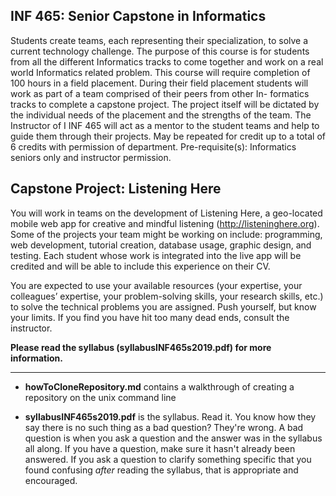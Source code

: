 ## INF 465: Senior Capstone in Informatics

Students create teams, each representing their specialization, to solve 
a current technology challenge. The purpose of this course is for 
students from all the different Informatics tracks to come together and
work on a real world Informatics related problem. This course will 
require completion of 100 hours in a field placement. During their 
field placement students will work as part of a team comprised of their 
peers from other In- formatics tracks to complete a capstone project. 
The project itself will be dictated by the individual needs of the 
placement and the strengths of the team. The Instructor of I INF 465 
will act as a mentor to the student teams and help to guide them 
through their projects. May be repeated for credit up to a total of 6 
credits with permission of department. Pre-requisite(s): Informatics 
seniors only and instructor permission.

## Capstone Project: Listening Here

You will work in teams on the development of Listening Here, a 
geo-located mobile web app for creative and mindful listening 
(http://listeninghere.org). Some of the projects your team might 
be working on include: programming, web development, tutorial 
creation, database usage, graphic design, and testing. Each student 
whose work is integrated into the live app will be credited and will 
be able to include this experience on their CV.

You are expected to use your available resources (your expertise, your 
colleagues’ expertise, your problem-solving skills, your research 
skills, etc.) to solve the technical problems you are assigned. Push 
yourself, but know your limits. If you find you have hit too many dead 
ends, consult the instructor.

**Please read the syllabus (syllabusINF465s2019.pdf) for more 
information.**

---

 * **howToCloneRepository.md** contains a walkthrough of creating a 
repository on the unix command line
 
 * **syllabusINF465s2019.pdf** is the syllabus. Read it. You 
know how they say there is no such thing as a bad question? They're 
wrong. A bad question is when you ask a question and the answer was in 
the syllabus all along. If you have a question, make sure it hasn't 
already been answered. If you ask a question to clarify something 
specific that you found confusing *after* reading the syllabus, that 
is appropriate and encouraged. 

